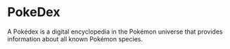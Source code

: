 # PokeDex
A Pokédex is a digital encyclopedia in the Pokémon universe that provides information about all known Pokémon species.
